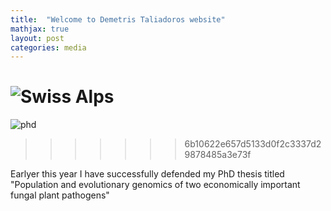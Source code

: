 ```yaml
---
title:  "Welcome to Demetris Taliadoros website"
mathjax: true
layout: post
categories: media
---
```


![Swiss Alps](https://cdn.britannica.com/18/240418-050-38F9D3A5/plasterer-bee-Colletes-daviesanus.jpg)
=======
![phd](https://transevo.de/storage/305/conversions/PXL_20240111_115729426-lg.jpg)
>>>>>>> 6b10622e657d5133d0f2c3337d29878485a3e73f

Earlyer this year I have successfully defended my PhD thesis titled "Population and evolutionary genomics of two economically important fungal plant pathogens"
